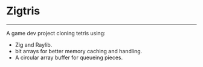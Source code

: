 # Zigtris
___
A game dev project cloning tetris using:
- Zig and Raylib.
- bit arrays for better memory caching and handling.
- A circular array buffer for queueing pieces.
